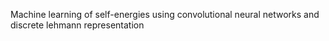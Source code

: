 Machine learning of self-energies using convolutional neural networks and discrete lehmann representation
